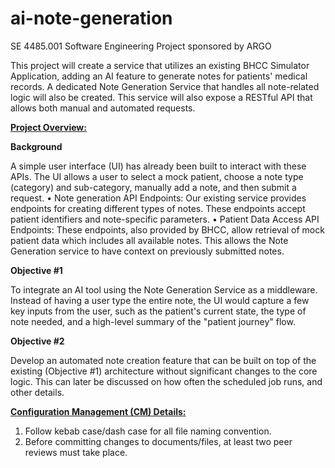 # ai-note-generation
SE 4485.001 Software Engineering Project sponsored by ARGO

This project will create a service that utilizes an existing BHCC Simulator Application, adding an AI feature to generate notes for patients' medical records. A dedicated Note Generation Service that handles all note-related logic will also be created. This service will also expose a RESTful API that allows both manual and automated requests.

<ins>**Project Overview:**<ins>

**Background**

A simple user interface (UI) has already been built to interact with these APIs. The UI allows a user to select a mock
patient, choose a note type (category) and sub-category, manually add a note, and then submit a request.
• Note generation API Endpoints: Our existing service provides endpoints for creating different types of notes.
These endpoints accept patient identifiers and note-specific parameters.
• Patient Data Access API Endpoints: These endpoints, also provided by BHCC, allow retrieval of mock patient
data which includes all available notes. This allows the Note Generation service to have context on previously
submitted notes.

**Objective #1**

To integrate an AI tool using the Note Generation Service as a middleware. Instead of having a user type the entire note, the
UI would capture a few key inputs from the user, such as the patient's current state, the type of note needed, and a high-level
summary of the "patient journey" flow.

**Objective #2**

Develop an automated note creation feature that can be built on top of the existing (Objective #1) architecture without
significant changes to the core logic. This can later be discussed on how often the scheduled job runs, and other details.

<ins>**Configuration Management (CM) Details:**<ins>

1. Follow kebab case/dash case for all file naming convention.
2. Before committing changes to documents/files, at least two peer reviews must take place.
